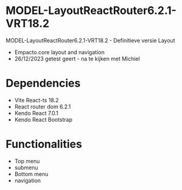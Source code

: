 # MODEL-LayoutReactRouter6.2.1-VRT18.2
MODEL-LayoutReactRouter6.2.1-VRT18.2 - Definitieve  versie Layout
- Empacto.core layout and navigation
- 26/12/2023 getest geert - na te kijken met Michiel


# Dependencies 
- Vite React-ts 18.2
- React router dom 6.2.1 
- Kendo React 7.0.1
- Kendo React Bootstrap 

# Functionalities 
- Top menu
- submenu 
- Bottom menu 
- navigation

